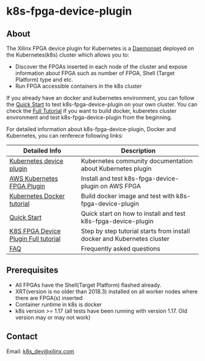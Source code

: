 # k8s-fpga-device-plugin
## About
The Xilinx FPGA device plugin for Kubernetes is a [Daemonset]([https://kubernetes.io/docs/concepts/workloads/controllers/daemonset/](https://kubernetes.io/docs/concepts/workloads/controllers/daemonset/)) deployed on the Kubernetes(k8s) cluster which allows you to:

* Discover the FPGAs inserted in each node of the cluster and expose information about FPGA such as number of FPGA, Shell (Target Platform) type and etc.
* Run FPGA accessible containers in the k8s cluster


If you already have an docker and kubernetes environment, you can follow the [Quick Start](https://github.com/Xilinx/FPGA_as_a_Service/blob/master/k8s-fpga-device-plugin/quickstart.md) to test k8s-fpga-device-plugin on your own cluster. 
You can check the [Full Tutorial](https://github.com/Xilinx/FPGA_as_a_Service/blob/master/k8s-fpga-device-plugin/full-tutorial.md) if you want to build docker, kuberetes cluster environment and test k8s-fpga-device-plugin from the beginning.


For detailed information about k8s-fpga-device-plugin, Docker and Kubernetes, you can renferece following links:


|Detailed Info               | Description           |
|---------------|-----------------|
| [Kubernetes device plugin](https://kubernetes.io/docs/concepts/extend-kubernetes/compute-storage-net/device-plugins/) | Kubernetes community documentation about Kubernetes plugin |
| [AWS Kubernetes FPGA Plugin](https://github.com/Xilinx/FPGA_as_a_Service/tree/master/k8s-fpga-device-plugin/aws) | Install and test k8s-fpga-device-plugin on AWS FPGA |
| [Kubernetes Docker tutorial](https://github.com/Xilinx/FPGA_as_a_Service/tree/master/k8s-fpga-device-plugin/docker) | Build docker image  and test with k8s-fpga-device-plugin |
| [Quick Start](https://github.com/Xilinx/FPGA_as_a_Service/blob/master/k8s-fpga-device-plugin/quickstart.md) | Quick start on how to install and test k8s-fpga-device-plugin |
| [K8S FPGA Device Plugin Full tutorial](https://github.com/Xilinx/FPGA_as_a_Service/blob/master/k8s-fpga-device-plugin/full-tutorial.md) | Step by step tutorial starts from install docker and Kubernetes cluster |
| [FAQ](https://github.com/Xilinx/FPGA_as_a_Service/blob/master/k8s-fpga-device-plugin/FAQ.md) | Frequently asked questions |

## Prerequisites
* All FPGAs have the Shell(Target Platform) flashed already.
* XRT(version is no older than 2018.3) installed on all worker nodes where there are FPGA(s) inserted
* Container runtime in k8s is docker
* k8s version >= 1.17 (all tests have been running with version 1.17. Old version may or may not work)

## Contact
Email: k8s_dev@xilinx.com
